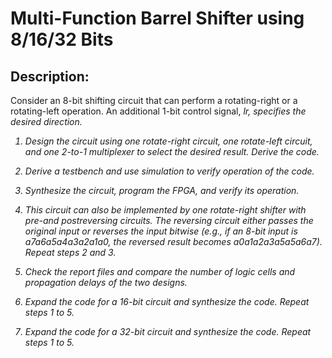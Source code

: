 # Multi-Function Barrel Shifter using 8/16/32 Bits

## Description:

Consider an 8-bit shifting circuit that can perform a rotating-right or a rotating-left operation. An
additional 1-bit control signal, <i>lr<i>, specifies the desired direction.

1. Design the circuit using one rotate-right circuit, one rotate-left circuit, and one 2-to-1
multiplexer to select the desired result. Derive the code.

2. Derive a testbench and use simulation to verify operation of the code.

3. Synthesize the circuit, program the FPGA, and verify its operation.

4. This circuit can also be implemented by one rotate-right shifter with pre-and postreversing circuits. The reversing circuit either passes the original input or reverses the input bitwise (e.g., if an 8-bit input is a7a6a5a4a3a2a1a0, the reversed result becomes a0a1a2a3a5a5a6a7). Repeat steps 2 and 3.

5. Check the report files and compare the number of logic cells and propagation delays of
the two designs.

6. Expand the code for a 16-bit circuit and synthesize the code. Repeat steps 1 to 5.

7. Expand the code for a 32-bit circuit and synthesize the code. Repeat steps 1 to 5.
